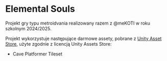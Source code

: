 # Elemental Souls
Projekt gry typu metroidvania realizowany razem z @meKOTI w roku szkolnym 2024/2025.

Projekt wykorzystuje następujące darmowe assety, pobrane z [Unity Asset Store](https://assetstore.unity.com/), użyte zgodnie z licencją Unity Assets Store:
- Cave Platformer Tileset
